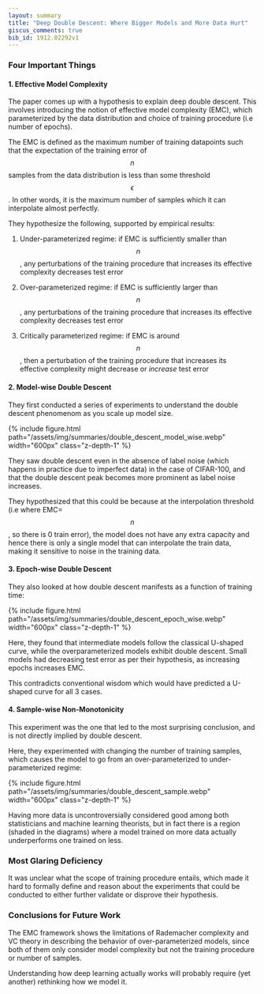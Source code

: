 ```yaml
---
layout: summary
title: "Deep Double Descent: Where Bigger Models and More Data Hurt"
giscus_comments: true
bib_id: 1912.02292v1
---
```


### Four Important Things

#### 1. Effective Model Complexity

The paper comes up with a hypothesis to explain deep double descent. This involves
introducing the notion of effective model complexity (EMC), which parameterized by the data
distribution and choice of training procedure (i.e number of epochs).

The EMC is defined as the maximum number of training datapoints such that the
expectation of the training error of $$n$$ samples from the data distribution is
less than some threshold $$\epsilon$$. In other words, it is the maximum number of samples which
it can interpolate almost perfectly.

They hypothesize the following, supported by empirical results:

1. Under-parameterized regime: if EMC is sufficiently smaller than $$n$$, any perturbations
of the training procedure that increases its effective complexity decreases test
error

2. Over-parameterized regime: if EMC is sufficiently larger than $$n$$, any perturbations
of the training procedure that increases its effective complexity decreases test
error

3. Critically parameterized regime: if EMC is around $$n$$, then a perturbation
of the training procedure that increases its effective complexity might decrease
or *increase* test error

#### 2. Model-wise Double Descent

They first conducted a series of experiments to understand the double descent
phenomenom as you scale up model size.

{% include figure.html
    path="/assets/img/summaries/double_descent_model_wise.webp"
    width="600px"
    class="z-depth-1"
%}

They saw double descent even in the absence of label noise (which happens in
practice due to imperfect data) in the case of CIFAR-100, and that the double
descent peak becomes more prominent as label noise increases.

They hypothesized that this could be because at the interpolation threshold (i.e
where EMC=$$n$$, so there is 0 train error), the model does not have any extra
capacity and hence there is only a single model that can interpolate the train
data, making it sensitive to noise in the training data.

<!-- cindy is so cute!!! -->

#### 3. Epoch-wise Double Descent

They also looked at how double descent manifests as a function of training time:

{% include figure.html
    path="/assets/img/summaries/double_descent_epoch_wise.webp"
    width="600px"
    class="z-depth-1"
%}

Here, they found that intermediate models follow the classical U-shaped curve,
while the overparameterized models exhibit double descent. Small models had
decreasing test error as per their hypothesis, as increasing epochs increases
EMC.

This contradicts conventional wisdom which would have predicted a U-shaped curve
for all 3 cases.

#### 4. Sample-wise Non-Monotonicity

This experiment was the one that led to the most surprising conclusion, and is
not directly implied by double descent.

Here, they experimented with changing the number of training samples, which causes the model
to go from an over-parameterized to under-parameterized regime:

{% include figure.html
    path="/assets/img/summaries/double_descent_sample.webp"
    width="600px"
    class="z-depth-1"
%}

Having more data is uncontroversially considered good among both statisticians
and machine learning theorists, but in fact there is a region (shaded in the
diagrams) where a model trained on more data actually underperforms one trained
on less.

### Most Glaring Deficiency

It was unclear what the scope of training procedure entails, which made it hard
to formally define and reason about the experiments that could be conducted to
either further validate or disprove their hypothesis.

### Conclusions for Future Work

The EMC framework shows the limitations of Rademacher complexity and VC theory
in describing the behavior of over-parameterized models, since both of them only
consider model complexity but not the training procedure or number of samples.

Understanding how deep learning actually works will probably require (yet
another) rethinking how we model it.
